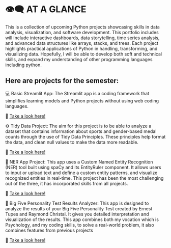 # 👁️‍🗨️ AT A GLANCE
This is a collection of upcoming Python projects showcasing skills in data analysis, visualization, and software development. This portfolio includes will include interactive dashboards, data storytelling, time series analysis, and advanced data structures like arrays, stacks, and trees. Each project highlights practical applications of Python in handling, transforming, and visualizing data. Hopefully, I will be able to develop both soft and technical skills, and expand my understanding of other programming languages including python.

## Here are projects for the semester:
💻 Basic Streamlit App: The Streamlit app is a coding framework that simplifies learning models and Python projects without using web coding languages.

📎 [Take a look here!](https://github.com/paulinaromerosdl/ROMERO-python-portfolio/tree/main/basic_streamlit_app)

⚙️ Tidy Data Project: The aim for this project is to be able to analyze a dataset that contains information about sports and gender-based medal counts through the use of Tidy Data Principles. These principles help format the data, and clean null values to make the data more readable.

📎 [Take a look here!](TidyData-Project)

📖 NER App Project: This app uses a Custom Named Entity Recognition (NER) tool built using spaCy and its EntityRuler component. It allows users to input or upload text and define a custom entity patterns, and visualize recognized entities in real-time. This project has been the most challenging out of the three, it has incorporated skills from all projects.

📎 [Take a look here!](NERStreamlitApp)

🧠 Big Five Personality Test Results Analyzer: This app is designed to analyze the results of your Big Five Personality Test created by Ernest Tupes and Raymond Christal. It gives you detailed interpretation and visualization of the results. This app combines both my vocation which is Psychology, and my coding skills, to solve a real-world problem, it also combines features from previous projects

📎 [Take a look here!](https://github.com/paulinaromerosdl/ROMERO-python-portfolio/tree/main/StreamlitAppFinal) 


